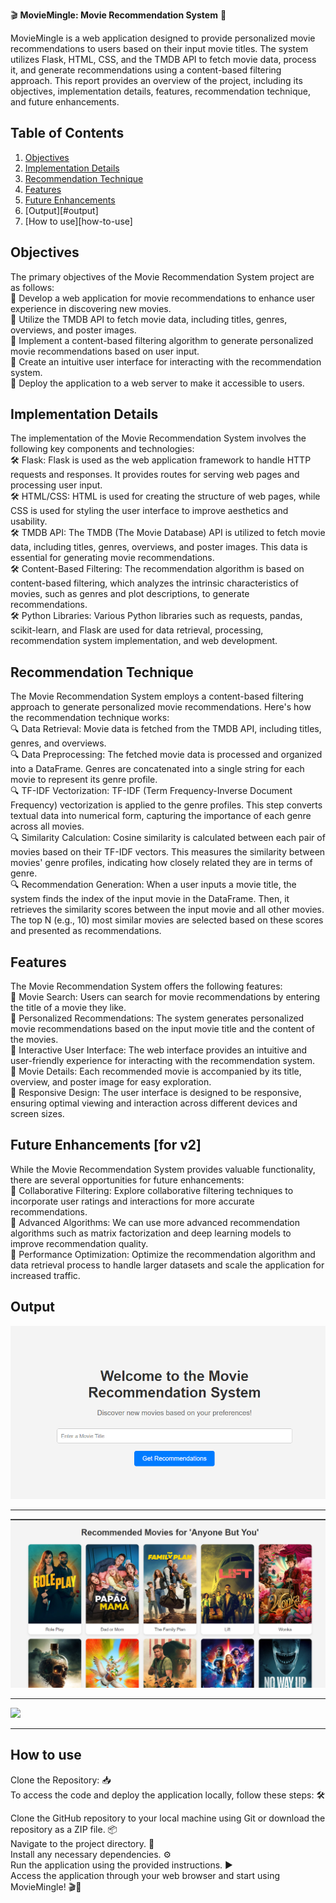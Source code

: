 🎬 **MovieMingle: Movie Recommendation System** 🍿 <br>

MovieMingle is a web application designed to provide personalized movie recommendations to users based on their input movie titles. The system utilizes Flask, HTML, CSS, and the TMDB API to fetch movie data, process it, and generate recommendations using a content-based filtering approach. This report provides an overview of the project, including its objectives, implementation details, features, recommendation technique, and future enhancements. <br>


## Table of Contents
1. [Objectives](#objectives)
2. [Implementation Details](#implementation-details)
3. [Recommendation Technique](#recommendation-technique)
4. [Features](#features)
5. [Future Enhancements](#future-enhancements)
6. [Output][#output]
7. [How to use][how-to-use]
   
## Objectives 
The primary objectives of the Movie Recommendation System project are as follows: <br>
🌟 Develop a web application for movie recommendations to enhance user experience in discovering new movies. <br>
🌟 Utilize the TMDB API to fetch movie data, including titles, genres, overviews, and poster images. <br>
🌟 Implement a content-based filtering algorithm to generate personalized movie recommendations based on user input. <br>
🌟 Create an intuitive user interface for interacting with the recommendation system. <br>
🌟 Deploy the application to a web server to make it accessible to users. <br>

## Implementation Details
The implementation of the Movie Recommendation System involves the following key components and technologies: <br>
🛠️ Flask: Flask is used as the web application framework to handle HTTP requests and responses. It provides routes for serving web pages and processing user input. <br>
🛠️ HTML/CSS: HTML is used for creating the structure of web pages, while CSS is used for styling the user interface to improve aesthetics and usability. <br>
🛠️ TMDB API: The TMDB (The Movie Database) API is utilized to fetch movie data, including titles, genres, overviews, and poster images. This data is essential for generating movie recommendations. <br>
🛠️ Content-Based Filtering: The recommendation algorithm is based on content-based filtering, which analyzes the intrinsic characteristics of movies, such as genres and plot descriptions, to generate recommendations. <br>
🛠️ Python Libraries: Various Python libraries such as requests, pandas, scikit-learn, and Flask are used for data retrieval, processing, recommendation system implementation, and web development. <br>

## Recommendation Technique 
The Movie Recommendation System employs a content-based filtering approach to generate personalized movie recommendations. Here's how the recommendation technique works: <br>
🔍 Data Retrieval: Movie data is fetched from the TMDB API, including titles, genres, and overviews. <br>
🔍 Data Preprocessing: The fetched movie data is processed and organized into a DataFrame. Genres are concatenated into a single string for each movie to represent its genre profile. <br>
🔍 TF-IDF Vectorization: TF-IDF (Term Frequency-Inverse Document Frequency) vectorization is applied to the genre profiles. This step converts textual data into numerical form, capturing the importance of each genre across all movies. <br>
🔍 Similarity Calculation: Cosine similarity is calculated between each pair of movies based on their TF-IDF vectors. This measures the similarity between movies' genre profiles, indicating how closely related they are in terms of genre. <br>
🔍 Recommendation Generation: When a user inputs a movie title, the system finds the index of the input movie in the DataFrame. Then, it retrieves the similarity scores between the input movie and all other movies. The top N (e.g., 10) most similar movies are selected based on these scores and presented as recommendations. <br>

## Features
The Movie Recommendation System offers the following features: <br>
🔎 Movie Search: Users can search for movie recommendations by entering the title of a movie they like. <br>
🔎 Personalized Recommendations: The system generates personalized movie recommendations based on the input movie title and the content of the movies. <br>
🔎 Interactive User Interface: The web interface provides an intuitive and user-friendly experience for interacting with the recommendation system. <br>
🔎 Movie Details: Each recommended movie is accompanied by its title, overview, and poster image for easy exploration. <br>
🔎 Responsive Design: The user interface is designed to be responsive, ensuring optimal viewing and interaction across different devices and screen sizes. <br>

## Future Enhancements [for v2]
While the Movie Recommendation System provides valuable functionality, there are several opportunities for future enhancements: <br>
🚀 Collaborative Filtering: Explore collaborative filtering techniques to incorporate user ratings and interactions for more accurate recommendations. <br>
🚀 Advanced Algorithms: We can use more advanced recommendation algorithms such as matrix factorization and deep learning models to improve recommendation quality. <br>
🚀 Performance Optimization: Optimize the recommendation algorithm and data retrieval process to handle larger datasets and scale the application for increased traffic. <br>

## Output

<img src='https://github.com/codeasarjun/MovieMingle/blob/main/img/search.png'> 
<hr>

<img src='https://github.com/codeasarjun/MovieMingle/blob/main/img/result.png'> 
<hr>

<img src='https://github.com/codeasarjun/MovieMingle/blob/main/img/sample_ouput.gif'> 
<hr>


## How to use
Clone the Repository: 📥 <br>
To access the code and deploy the application locally, follow these steps: 🛠️ <br>

Clone the GitHub repository to your local machine using Git or download the repository as a ZIP file. 📦 <br>
Navigate to the project directory. 📂 <br>
Install any necessary dependencies. ⚙️ <br>
Run the application using the provided instructions. ▶️ <br>
Access the application through your web browser and start using MovieMingle! 🎬🍿 <br>
